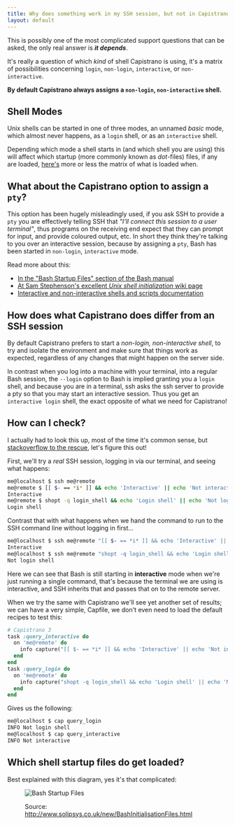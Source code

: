 ```yaml
---
title: Why does something work in my SSH session, but not in Capistrano?
layout: default
---
```


This is possibly one of the most complicated support questions that can be
asked, the only real answer is ***it depends***.

It's really a question of which *kind* of shell Capistrano is using, it's a
matrix of possibilities concerning `login`, `non-login`, `interactive`, or
`non-interactive`.

**By default Capistrano always assigns a `non-login`, `non-interactive` shell.**

## Shell Modes

Unix shells can be started in one of three modes, an unnamed *basic* mode,
which almost never happens, as a `login` shell, or as an `interactive` shell.

Depending which mode a shell starts in (and which shell you are using) this
will affect which startup (more commonly known as *dot*-files) files, if any
are loaded, [here's](#which_startup_files_loaded) more or less the matrix of what is loaded when.

## What about the Capistrano option to assign a `pty`?

This option has been hugely misleadingly used, if you ask SSH to provide a
`pty` you are effectively telling SSH that *"I'll connect this session to a
user terminal"*, thus programs on the receiving end expect that they can prompt
for input, and provide coloured output, etc. In short they think they're
talking to you over an interactive session, because by assigning a `pty`, Bash
has been started in `non-login`, `interactive` mode.

Read more about this:

 * [In the "Bash Startup Files" section of the Bash
   manual](https://www.gnu.org/software/bash/manual/html_node/Bash-Startup-Files.html)
 * [At Sam Stephenson's excellent *Unix shell initialization* wiki
   page](https://github.com/sstephenson/rbenv/wiki/Unix-shell-initialization)
 * [Interactive and non-interactive shells and scripts
   documentation](https://www.tldp.org/LDP/abs/html/intandnonint.html)

## How does what Capistrano does differ from an SSH session

By default Capistrano prefers to start a *non-login, non-interactive
shell*, to try and isolate the environment and make sure that things work as
expected, regardless of any changes that might happen on the server side.

In contrast when you log into a machine with your terminal, into a regular
Bash session, the `--login` option to Bash is implied granting you a `login`
shell, and because you are in a terminal, ssh asks the ssh server to provide a
pty so that you may start an interactive session. Thus you get an `interactive
login` shell, the exact opposite of what we need for Capistrano!

## How can I check?

I actually had to look this up, most of the time it's common sense, but
[stackoverflow to the rescue](https://unix.stackexchange.com/a/26782), let's
figure this out!

First, we'll try a *real* SSH session, logging in via our terminal, and seeing
what happens:

```bash
me@localhost $ ssh me@remote
me@remote $ [[ $- == *i* ]] && echo 'Interactive' || echo 'Not interactive'
Interactive
me@remote $ shopt -q login_shell && echo 'Login shell' || echo 'Not login shell'
Login shell
```

Contrast that with what happens when we hand the command to run to the SSH
command line without logging in first...

```bash
me@localhost $ ssh me@remote "[[ $- == *i* ]] && echo 'Interactive' || echo 'Not interactive'"
Interactive
me@localhost $ ssh me@remote "shopt -q login_shell && echo 'Login shell' || echo 'Not login shell'"
Not login shell
```

Here we can see that Bash is still starting in **interactive** mode when we're
just running a single command, that's because the terminal we are using is
interactive, and SSH inherits that and passes that on to the remote server.

When we try the same with Capistrano we'll see yet another set of results; we
can have a very simple, Capfile, we don't even need to load the default
recipes to test this:

```ruby
# Capistrano 3
task :query_interactive do
  on 'me@remote' do
    info capture("[[ $- == *i* ]] && echo 'Interactive' || echo 'Not interactive'")
  end
end
task :query_login do
  on 'me@remote' do
    info capture("shopt -q login_shell && echo 'Login shell' || echo 'Not login shell'")
  end
end
```

Gives us the following:

```bash
me@localhost $ cap query_login
INFO Not login shell
me@localhost $ cap query_interactive
INFO Not interactive
```

## <a id="which_startup_files_loaded"></a>Which shell startup files do get loaded?

Best explained with this diagram, yes it's that complicated:

<figure class="panel">
  <img src="/assets/images/BashStartupFiles1.png" title="Bash Startup Files" alt="Bash Startup Files" />
  <figcaption>
    <p>Source: <a href="http://www.solipsys.co.uk/new/BashInitialisationFiles.html">http://www.solipsys.co.uk/new/BashInitialisationFiles.html</a></p>
  </figcaption>
</figure>

